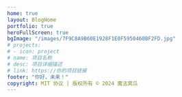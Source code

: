 ```yaml
---
home: true
layout: BlogHome
portfolio: true
heroFullScreen: true
bgImage: "/images/7F9C8A9B60E1928F1E0F5950460BF2FD.jpg"
# projects:
# - icon: project
# name: 项目名称
# desc: 项目详细描述
# link: https://你的项目链接
footer: "你好，未来！"
copyright: MIT 协议 | 版权所有 © 2024 魔法窝瓜
---
```

